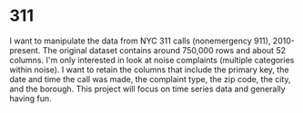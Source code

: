 # 311
I want to manipulate the data from NYC 311 calls (nonemergency 911), 2010-present.
The original dataset contains around 750,000 rows and about 52 columns.
I'm only interested in look at noise complaints (multiple categories within noise).
I want to retain the columns that include the primary key, the date and time the call was made, the complaint type, the zip code, the city, and the borough.
This project will focus on time series data and generally having fun.
